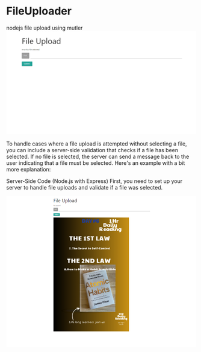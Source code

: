 # FileUploader
nodejs file upload using mutler 
![#1](https://github.com/sheshbazzarr/FileUploader/blob/main/output-o2.png)

To handle cases where a file upload is attempted without selecting a file, you can include a server-side validation that checks if a file has been selected. If no file is selected, the server can send a message back to the user indicating that a file must be selected. Here's an example with a bit more explanation:

Server-Side Code (Node.js with Express)
First, you need to set up your server to handle file uploads and validate if a file was selected.


![#2](https://github.com/sheshbazzarr/FileUploader/blob/main/output-01.png)
